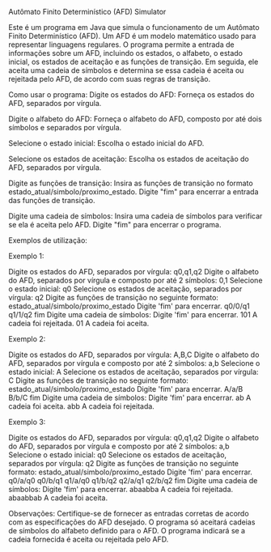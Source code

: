 Autômato Finito Determinístico (AFD) Simulator

Este é um programa em Java que simula o funcionamento de um Autômato Finito Determinístico (AFD). Um AFD é um modelo matemático usado para representar linguagens regulares. O programa permite a entrada de informações sobre um AFD, incluindo os estados, o alfabeto, o estado inicial, os estados de aceitação e as funções de transição. Em seguida, ele aceita uma cadeia de símbolos e determina se essa cadeia é aceita ou rejeitada pelo AFD, de acordo com suas regras de transição.

Como usar o programa:
Digite os estados do AFD: Forneça os estados do AFD, separados por vírgula.

Digite o alfabeto do AFD: Forneça o alfabeto do AFD, composto por até dois símbolos e separados por vírgula.

Selecione o estado inicial: Escolha o estado inicial do AFD.

Selecione os estados de aceitação: Escolha os estados de aceitação do AFD, separados por vírgula.

Digite as funções de transição: Insira as funções de transição no formato estado_atual/simbolo/proximo_estado. Digite "fim" para encerrar a entrada das funções de transição.

Digite uma cadeia de símbolos: Insira uma cadeia de símbolos para verificar se ela é aceita pelo AFD. Digite "fim" para encerrar o programa.

Exemplos de utilização:

Exemplo 1:

Digite os estados do AFD, separados por vírgula:
q0,q1,q2
Digite o alfabeto do AFD, separados por vírgula e composto por até 2 símbolos:
0,1
Selecione o estado inicial:
q0
Selecione os estados de aceitação, separados por vírgula:
q2
Digite as funções de transição no seguinte formato: estado_atual/simbolo/proximo_estado
Digite 'fim' para encerrar.
q0/0/q1
q1/1/q2
fim
Digite uma cadeia de símbolos:
Digite 'fim' para encerrar.
101
A cadeia foi rejeitada.
01
A cadeia foi aceita.

Exemplo 2:

Digite os estados do AFD, separados por vírgula:
A,B,C
Digite o alfabeto do AFD, separados por vírgula e composto por até 2 símbolos:
a,b
Selecione o estado inicial:
A
Selecione os estados de aceitação, separados por vírgula:
C
Digite as funções de transição no seguinte formato: estado_atual/simbolo/proximo_estado
Digite 'fim' para encerrar.
A/a/B
B/b/C
fim
Digite uma cadeia de símbolos:
Digite 'fim' para encerrar.
ab
A cadeia foi aceita.
abb
A cadeia foi rejeitada.

Exemplo 3:

Digite os estados do AFD, separados por vírgula: 
q0,q1,q2
Digite o alfabeto do AFD, separados por vírgula e composto por até 2 símbolos: 
a,b
Selecione o estado inicial: 
q0
Selecione os estados de aceitação, separados por vírgula: 
q2
Digite as funções de transição no seguinte formato: estado_atual/simbolo/proximo_estado
Digite 'fim' para encerrar.
q0/a/q0
q0/b/q1
q1/a/q0
q1/b/q2
q2/a/q1
q2/b/q2
fim
Digite uma cadeia de símbolos: 
Digite 'fim' para encerrar.
abaabba
A cadeia foi rejeitada.
abaabbab
A cadeia foi aceita.

Observações:
Certifique-se de fornecer as entradas corretas de acordo com as especificações do AFD desejado.
O programa só aceitará cadeias de símbolos do alfabeto definido para o AFD.
O programa indicará se a cadeia fornecida é aceita ou rejeitada pelo AFD.
